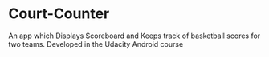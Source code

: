 # Court-Counter
An app which Displays Scoreboard and Keeps track of basketball scores for two teams. Developed in the Udacity Android course
